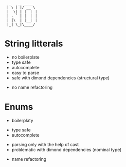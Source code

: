 ```
  _   _  ____
 | \ | |/ __ \
 |  \| | |  | |
 | . ` | |  | |
 | |\  | |__| |
 |_| \_|\____/

```
# String litterals
  + no boilerplate
  + type safe
  + autocomplete
  + easy to parse
  + safe with dimond dependencies (structural type)
  - no name refactoring

# Enums
  - boilerplaty
  + type safe
  + autocomplete
  - parsing only with the help of cast
  - problematic with dimond dependencies (nominal type)
  + name refactoring
